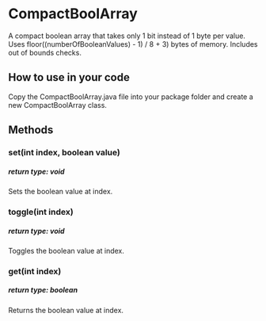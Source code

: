 # CompactBoolArray
A compact boolean array that takes only 1 bit instead of 1 byte per value.
Uses floor((numberOfBooleanValues) - 1) / 8 + 3) bytes of memory.
Includes out of bounds checks. 

## How to use in your code
Copy the CompactBoolArray.java file into your package folder and create a new CompactBoolArray class.

## Methods
### set(int index, boolean value)
##### return type: void
Sets the boolean value at index.

### toggle(int index)
##### return type: void
Toggles the boolean value at index.

### get(int index)
##### return type: boolean
Returns the boolean value at index.
